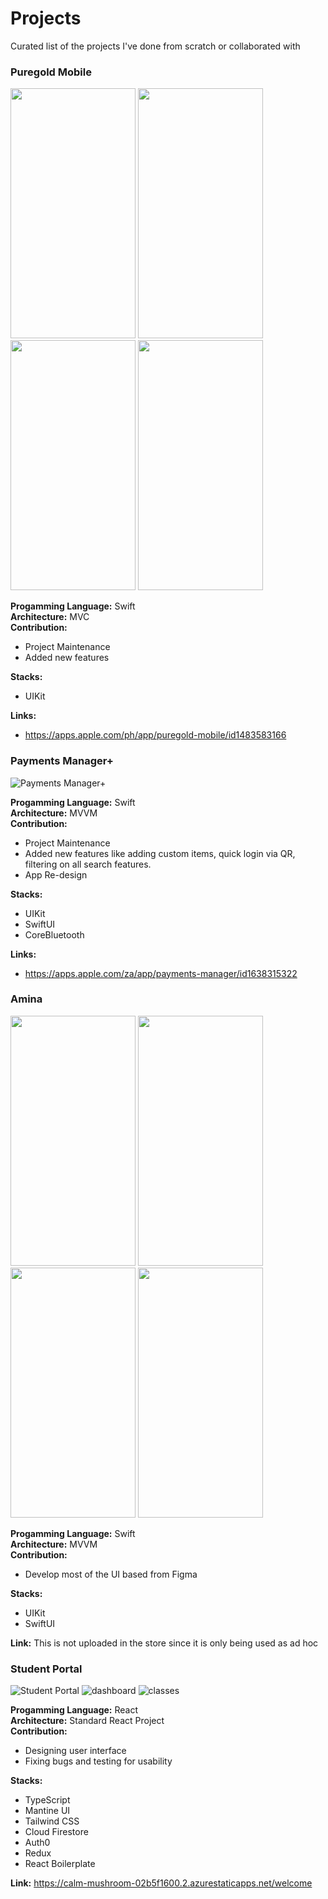 # Projects
Curated list of the projects I've done from scratch or collaborated with

### Puregold Mobile
<img src="https://github.com/hanzcruz/Projects/assets/78021245/898cadb2-4057-4494-be3a-d76e5318ea7d" width="200" height="400" />
<img src="https://github.com/hanzcruz/Projects/assets/78021245/bc100e94-5116-4b78-a7a4-9c845e76df98" width="200" height="400" />
<img src="https://github.com/hanzcruz/Projects/assets/78021245/389feb81-ac31-4fac-9fb1-a63eaa5ad618" width="200" height="400" />
<img src="https://github.com/hanzcruz/Projects/assets/78021245/3d8a5d00-e432-479a-a651-f7b95756cd85" width="200" height="400" />

**Progamming Language:** Swift \
**Architecture:** MVC \
**Contribution:**
 - Project Maintenance
 - Added new features
 
**Stacks:**
 - UIKit

**Links:**
 - https://apps.apple.com/ph/app/puregold-mobile/id1483583166

### Payments Manager+
![Payments Manager+](https://github.com/hanzcruz/Projects/assets/78021245/7ce294a0-7138-4e7e-9625-5c1ccaa23f35)

**Progamming Language:** Swift \
**Architecture:** MVVM \
**Contribution:**
 - Project Maintenance
 - Added new features like adding custom items, quick login via QR, filtering on all search features.
 - App Re-design
 
**Stacks:**
 - UIKit
 - SwiftUI
 - CoreBluetooth

**Links:**
 - https://apps.apple.com/za/app/payments-manager/id1638315322
 
### Amina
<img src="https://github.com/hanzcruz/Projects/assets/78021245/5267799d-a43a-4bf3-b790-44de810ede15" width="200" height="400" />
<img src="https://github.com/hanzcruz/Projects/assets/78021245/97847018-e410-4105-b857-65823a689b99" width="200" height="400" />
<img src="https://github.com/hanzcruz/Projects/assets/78021245/d055de1a-68d7-4599-b521-4079e5ba95eb" width="200" height="400" />
<img src="https://github.com/hanzcruz/Projects/assets/78021245/f8067a5b-2c79-4db2-940d-abcc99eff7b5" width="200" height="400" />

**Progamming Language:** Swift \
**Architecture:** MVVM \
**Contribution:**
 - Develop most of the UI based from Figma
 
**Stacks:**
 - UIKit
 - SwiftUI

**Link:** This is not uploaded in the store since it is only being used as ad hoc

### Student Portal
![Student Portal](https://github.com/hanzcruz/Projects/assets/78021245/6ae54b25-ca12-49bc-bde4-682e7eaed0b8)
![dashboard](https://github.com/hanzcruz/Projects/assets/78021245/138937c5-ceab-41ef-956a-f5e32cd09ab1)
![classes](https://github.com/hanzcruz/Projects/assets/78021245/7c5c4eac-36cb-4cd6-a4f2-93e62eba1da9)

**Progamming Language:** React \
**Architecture:** Standard React Project \
**Contribution:**
 - Designing user interface
 - Fixing bugs and testing for usability

**Stacks:**
 - TypeScript
 - Mantine UI
 - Tailwind CSS
 - Cloud Firestore
 - Auth0 
 - Redux
 - React Boilerplate

**Link:** https://calm-mushroom-02b5f1600.2.azurestaticapps.net/welcome
